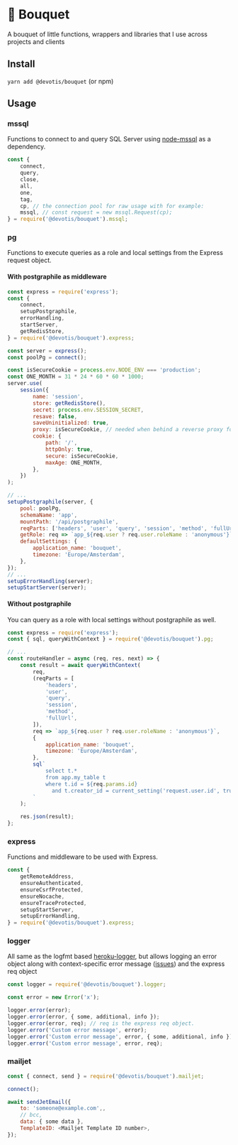# 💐 Bouquet

A bouquet of little functions, wrappers and libraries that I use across projects and clients

## Install

`yarn add @devotis/bouquet` (or npm)

## Usage

### mssql

Functions to connect to and query SQL Server using [node-mssql](https://github.com/tediousjs/node-mssql) as a dependency.

```javascript
const {
    connect,
    query,
    close,
    all,
    one,
    tag,
    cp, // the connection pool for raw usage with for example:
    mssql, // const request = new mssql.Request(cp);
} = require('@devotis/bouquet').mssql;
```

### pg

Functions to execute queries as a role and local settings from the Express request object.

#### With postgraphile as middleware

```javascript
const express = require('express');
const {
    connect,
    setupPostgraphile,
    errorHandling,
    startServer,
    getRedisStore,
} = require('@devotis/bouquet').express;

const server = express();
const poolPg = connect();

const isSecureCookie = process.env.NODE_ENV === 'production';
const ONE_MONTH = 31 * 24 * 60 * 60 * 1000;
server.use(
    session({
        name: 'session',
        store: getRedisStore(),
        secret: process.env.SESSION_SECRET,
        resave: false,
        saveUninitialized: true,
        proxy: isSecureCookie, // needed when behind a reverse proxy for secure cookies
        cookie: {
            path: '/',
            httpOnly: true,
            secure: isSecureCookie,
            maxAge: ONE_MONTH,
        },
    })
);

// ...
setupPostgraphile(server, {
    pool: poolPg,
    schemaName: 'app',
    mountPath: '/api/postgraphile',
    reqParts: ['headers', 'user', 'query', 'session', 'method', 'fullUrl'],
    getRole: req => `app_${req.user ? req.user.roleName : 'anonymous'}`,
    defaultSettings: {
        application_name: 'bouquet',
        timezone: 'Europe/Amsterdam',
    },
});
// ...
setupErrorHandling(server);
setupStartServer(server);
```

#### Without postgraphile

You can query as a role with local settings without postgraphile as well.

```javascript
const express = require('express');
const { sql, queryWithContext } = require('@devotis/bouquet').pg;

// ...
const routeHandler = async (req, res, next) => {
    const result = await queryWithContext(
        req,
        (reqParts = [
            'headers',
            'user',
            'query',
            'session',
            'method',
            'fullUrl',
        ]),
        req => `app_${req.user ? req.user.roleName : 'anonymous'}`,
        {
            application_name: 'bouquet',
            timezone: 'Europe/Amsterdam',
        },
        sql`
            select t.*
            from app.my_table t
            where t.id = ${req.params.id}
              and t.creator_id = current_setting('request.user.id', true)
        `
    );

    res.json(result);
};
```

### express

Functions and middleware to be used with Express.

```javascript
const {
    getRemoteAddress,
    ensureAuthenticated,
    ensureCsrfProtected,
    ensureNocache,
    ensureTraceProtected,
    setupStartServer,
    setupErrorHandling,
} = require('@devotis/bouquet').express;
```

### logger

All same as the logfmt based [heroku-logger](https://github.com/ianstormtaylor/heroku-logger), but allows logging an error object along with context-specific error message ([issues](https://github.com/ianstormtaylor/heroku-logger/issues/15)) and the express req object

```javascript
const logger = require('@devotis/bouquet').logger;

const error = new Error('x');

logger.error(error);
logger.error(error, { some, additional, info });
logger.error(error, req); // req is the express req object.
logger.error('Custom error message', error);
logger.error('Custom error message', error, { some, additional, info });
logger.error('Custom error message', error, req);
```

### mailjet

```javascript
const { connect, send } = require('@devotis/bouquet').mailjet;

connect();

await sendJetEmail({
    to: 'someone@example.com',,
    // bcc,
    data: { some data },
    TemplateID: <Mailjet Template ID number>,
});
```
